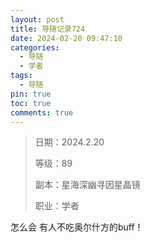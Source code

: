```yaml
---
layout: post
title: 导随记录724
date: 2024-02-20 09:47:10
categories:
  - 导随
  - 学者
tags:
  - 导随
pin: true
toc: true
comments: true
---
```

> 日期：2024.2.20
>
> 等级：89
>
> 副本：星海深幽寻因星晶镜
>
> 职业：学者

怎么会 有人不吃奥尔什方的buff！